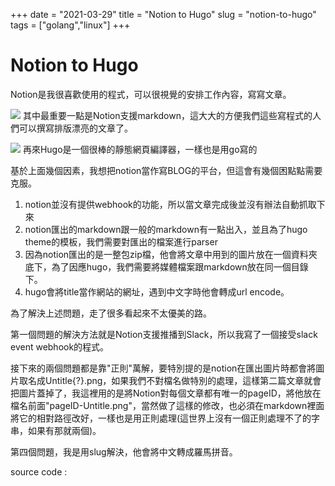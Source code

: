 +++
date = "2021-03-29"
title = "Notion to Hugo"
slug = "notion-to-hugo"
tags = ["golang","linux"]
+++
# Notion to Hugo



Notion是我很喜歡使用的程式，可以很視覺的安排工作內容，寫寫文章。

![](../9546ec4cc5ec495d8a5d9ccb4346003f-notion-labs-inc-logo-vector.png)
其中最重要一點是Notion支援markdown，這大大的方便我們這些寫程式的人們可以撰寫排版漂亮的文章了。

![](../9546ec4cc5ec495d8a5d9ccb4346003f-hugo-logo-wide.svg)
再來Hugo是一個很棒的靜態網頁編譯器，一樣也是用go寫的

基於上面幾個因素，我想把notion當作寫BLOG的平台，但這會有幾個困點點需要克服。

1. notion並沒有提供webhook的功能，所以當文章完成後並沒有辦法自動抓取下來
2. notion匯出的markdown跟一般的markdown有一點出入，並且為了hugo theme的模板，我們需要對匯出的檔案進行parser
3. 因為notion匯出的是一整包zip檔，他會將文章中用到的圖片放在一個資料夾底下，為了因應hugo，我們需要將媒體檔案跟markdown放在同一個目錄下。
4. hugo會將title當作網站的網址，遇到中文字時他會轉成url encode。

為了解決上述問題，走了很多看起來不太優美的路。

第一個問題的解決方法就是Notion支援推播到Slack，所以我寫了一個接受slack event webhook的程式。

接下來的兩個問題都是靠"正則"萬解，要特別提的是notion在匯出圖片時都會將圖片取名成Untitle{?}.png，如果我們不對檔名做特別的處理，這樣第二篇文章就會把圖片蓋掉了，我這裡用的是將Notion對每個文章都有唯一的pageID，將他放在檔名前面"pageID-Untitle.png"，當然做了這樣的修改，也必須在markdown裡面將它的相對路徑改好，一樣也是用正則處理(這世界上沒有一個正則處理不了的字串，如果有那就兩個)。

第四個問題，我是用slug解決，他會將中文轉成羅馬拼音。

source code : 

[](https://github.com/tamama9527/hugo_blog)